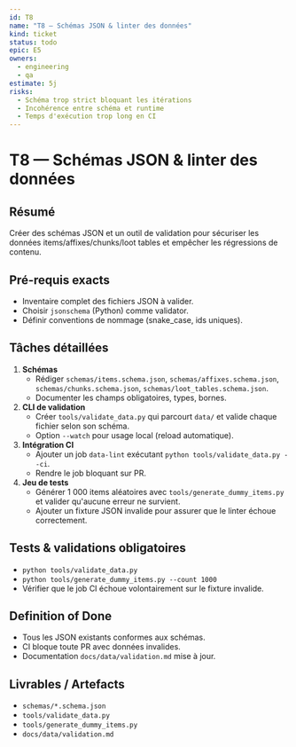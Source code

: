 ```yaml
---
id: T8
name: "T8 — Schémas JSON & linter des données"
kind: ticket
status: todo
epic: E5
owners:
  - engineering
  - qa
estimate: 5j
risks:
  - Schéma trop strict bloquant les itérations
  - Incohérence entre schéma et runtime
  - Temps d'exécution trop long en CI
---
```


# T8 — Schémas JSON & linter des données

## Résumé
Créer des schémas JSON et un outil de validation pour sécuriser les données items/affixes/chunks/loot tables et empêcher les régressions de contenu.

## Pré-requis exacts
- Inventaire complet des fichiers JSON à valider.
- Choisir `jsonschema` (Python) comme validator.
- Définir conventions de nommage (snake_case, ids uniques).

## Tâches détaillées
1. **Schémas**
   - Rédiger `schemas/items.schema.json`, `schemas/affixes.schema.json`, `schemas/chunks.schema.json`, `schemas/loot_tables.schema.json`.
   - Documenter les champs obligatoires, types, bornes.
2. **CLI de validation**
   - Créer `tools/validate_data.py` qui parcourt `data/` et valide chaque fichier selon son schéma.
   - Option `--watch` pour usage local (reload automatique).
3. **Intégration CI**
   - Ajouter un job `data-lint` exécutant `python tools/validate_data.py --ci`.
   - Rendre le job bloquant sur PR.
4. **Jeu de tests**
   - Générer 1 000 items aléatoires avec `tools/generate_dummy_items.py` et valider qu'aucune erreur ne survient.
   - Ajouter un fixture JSON invalide pour assurer que le linter échoue correctement.

## Tests & validations obligatoires
- `python tools/validate_data.py`
- `python tools/generate_dummy_items.py --count 1000`
- Vérifier que le job CI échoue volontairement sur le fixture invalide.

## Definition of Done
- Tous les JSON existants conformes aux schémas.
- CI bloque toute PR avec données invalides.
- Documentation `docs/data/validation.md` mise à jour.

## Livrables / Artefacts
- `schemas/*.schema.json`
- `tools/validate_data.py`
- `tools/generate_dummy_items.py`
- `docs/data/validation.md`
